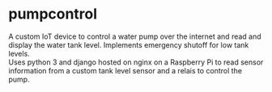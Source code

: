 # pumpcontrol
A custom IoT device to control a water pump over the internet and read and display the water tank level. Implements emergency shutoff for low tank levels.<br>
Uses python 3 and django hosted on nginx on a Raspberry Pi to read sensor information from a custom tank level sensor and a relais to control the pump.
